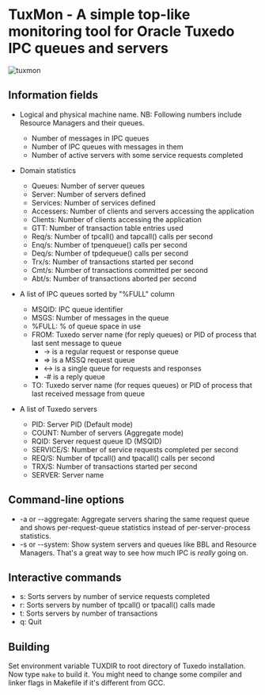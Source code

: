 # TuxMon - A simple top-like monitoring tool for Oracle Tuxedo IPC queues and servers

![tuxmon](http://tuxsql.com/img/portfolio/tuxmon.png#0)

## Information fields

* Logical and physical machine name. NB: Following numbers include Resource Managers and their queues.
    * Number of messages in IPC queues
    * Number of IPC queues with messages in them
    * Number of active servers with some service requests completed

* Domain statistics
    * Queues: Number of server queues
    * Server: Number of servers defined
    * Services: Number of services defined
    * Accessers: Number of clients and servers accessing the application
    * Clients: Number of clients accessing the application
    * GTT: Number of transaction table entries used
    * Req/s: Number of tpcall() and tapcall() calls per second
    * Enq/s: Number of tpenqueue() calls per second
    * Deq/s: Number of tpdequeue() calls per second
    * Trx/s: Number of transactions started per second
    * Cmt/s: Number of transactions committed per second
    * Abt/s: Number of transactions aborted per second

* A list of IPC queues sorted by "%FULL" column
    * MSQID: IPC queue identifier
    * MSGS: Number of messages in the queue
    * %FULL: % of queue space in use
    * FROM: Tuxedo server name (for reply queues) or PID of process that last sent message to queue
        * -> is a regular request or response queue
        * => is a MSSQ request queue
        * <-> is a single queue for requests and responses
        * -# is a reply queue
    * TO: Tuxedo server name (for reques queues) or PID of process that last received message from queue 

* A list of Tuxedo servers
    * PID: Server PID (Default mode)
    * COUNT: Number of servers (Aggregate mode)
    * RQID: Server request queue ID (MSQID)
    * SERVICE/S: Number of service requests completed per second
    * REQ/S: Number of tpcall() and tpacall() calls per second
    * TRX/S: Number of transactions started per second
    * SERVER: Server name

## Command-line options

* -a or --aggregate: Aggregate servers sharing the same request queue and shows per-request-queue statistics instead of per-server-process statistics.
* -s or --system: Show system servers and queues like BBL and Resource Managers. That's a great way to see how much IPC is *really* going on.

## Interactive commands

* s: Sorts servers by number of service requests completed
* r: Sorts servers by number of tpcall() or tpacall() calls made
* t: Sorts servers by number of transactions
* q: Quit

## Building

Set environment variable TUXDIR to root directory of Tuxedo installation. Now type `make` to build it.
You might need to change some compiler and linker flags in Makefile if it's different from GCC.
